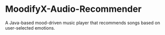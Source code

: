 # MoodifyX-Audio-Recommender
A Java-based mood-driven music player that recommends songs based on user-selected emotions.
